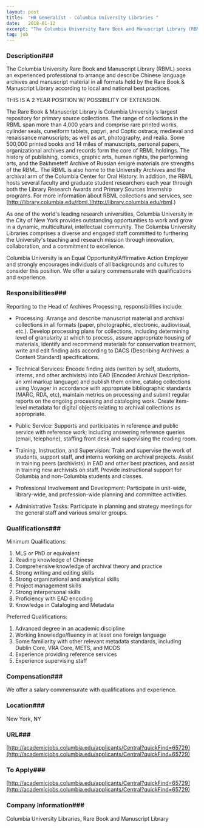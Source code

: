 ```yaml
---
layout: post
title:  "HR Generalist - Columbia University Libraries "
date:   2018-01-12
excerpt: "The Columbia University Rare Book and Manuscript Library (RBML) seeks an experienced professional to arrange and describe Chinese language archives and manuscript material in all formats held by the Rare Book & Manuscript Library according to local and national best practices. THIS IS A 2 YEAR POSITION W/ POSSIBILITY OF..."
tag: job
---
```


### Description###

The Columbia University Rare Book and Manuscript Library (RBML) seeks an experienced professional to arrange and describe Chinese language archives and manuscript material in all formats held by the Rare Book & Manuscript Library according to local and national best practices. 

THIS IS A 2 YEAR POSITION W/ POSSIBILITY OF EXTENSION. 

The Rare Book & Manuscript Library is Columbia University's largest repository for primary source collections. The range of collections in the RBML span more than 4,000 years and comprise rare printed works, cylinder seals, cuneiform tablets, papyri, and Coptic ostraca; medieval and renaissance manuscripts; as well as art, photography, and realia. Some 500,000 printed books and 14 miles of manuscripts, personal papers, organizational archives and records form the core of RBML holdings. The history of publishing, comics, graphic arts, human rights, the performing arts, and the Bakhmeteff Archive of Russian émigré materials are strengths of the RBML. The RBML is also home to the University Archives and the archival arm of the Columbia Center for Oral History. In addition, the RBML hosts several faculty and graduate student researchers each year through both the Library Research Awards and Primary Sources Internship programs. For more information about RBML collections and services, see [http://library.columbia.edu/rbml.](http://library.columbia.edu/rbml.) 

As one of the world's leading research universities, Columbia University in the City of New York provides outstanding opportunities to work and grow in a dynamic, multicultural, intellectual community. The Columbia University Libraries comprises a diverse and engaged staff committed to furthering the University's teaching and research mission through innovation, collaboration, and a commitment to excellence. 

Columbia University is an Equal Opportunity/Affirmative Action Employer and strongly encourages individuals of all backgrounds and cultures to consider this position. We offer a salary commensurate with qualifications and experience.  


### Responsibilities###

Reporting to the Head of Archives Processing, responsibilities include: 

- Processing: Arrange and describe manuscript material and archival collections in all formats (paper, photographic, electronic, audiovisual, etc.). Develop processing plans for collections, including determining level of granularity at which to process, assure appropriate housing of materials, identify and recommend materials for conservation treatment, write and edit finding aids according to DACS (Describing Archives: a Content Standard) specifications. 

- Technical Services: Encode finding aids (written by self, students, interns, and other archivists) into EAD (Encoded Archival Description- an xml markup language) and publish them online, catalog collections using Voyager in accordance with appropriate bibliographic standards (MARC, RDA, etc), maintain metrics on processing and submit regular reports on the ongoing processing and cataloging work. Create item-level metadata for digital objects relating to archival collections as appropriate. 

- Public Service: Supports and participates in reference and public service with reference work; including answering reference queries (email, telephone), staffing front desk and supervising the reading room. 

- Training, Instruction, and Supervision: Train and supervise the work of students, support staff, and interns working on archival projects. Assist in training peers (archivists) in EAD and other best practices, and assist in training new archivists on staff. Provide instructional support for Columbia and non-Columbia students and classes. 

- Professional Involvement and Development: Participate in unit-wide, library-wide, and profession-wide planning and committee activities. 

- Administrative Tasks: Participate in planning and strategy meetings for the general staff and various smaller groups. 


### Qualifications###

Minimum Qualifications:
1. MLS or PhD or equivalent
2. Reading knowledge of Chinese 
3. Comprehensive knowledge of archival theory and practice 
4. Strong writing and editing skills 
5. Strong organizational and analytical skills 
6. Project management skills 
7. Strong interpersonal skills 
8. Proficiency with EAD encoding 
9. Knowledge in Cataloging and Metadata  

Preferred Qualifications:
1. Advanced degree in an academic discipline 
2. Working knowledge/fluency in at least one foreign language 
3. Some familiarity with other relevant metadata standards, including Dublin Core, VRA Core, METS, and MODS 
4. Experience providing reference services 
5. Experience supervising staff  


### Compensation###

We offer a salary commensurate with qualifications and experience.  


### Location###

New York, NY


### URL###

[http://academicjobs.columbia.edu/applicants/Central?quickFind=65729](http://academicjobs.columbia.edu/applicants/Central?quickFind=65729)

### To Apply###

[http://academicjobs.columbia.edu/applicants/Central?quickFind=65729](http://academicjobs.columbia.edu/applicants/Central?quickFind=65729)


### Company Information###

Columbia University Libraries, Rare Book and Manuscript Library



